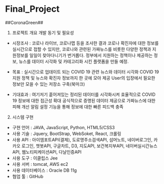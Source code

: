 # Final_Project
##CoronaGreen##

1. 프로젝트 개요
개발 동기 및 필요성
  - 시장조사 :
코로나 라이브, 코로나맵 등을 조사한 결과 코로나 확진자에 대한 정보를 실시간으로 접할 수 있지만, 코로나와 관련된 가짜뉴스를 비롯한 다양한 정책과 지원정보를 일일이 찾아다니기가 번거롭다. 정부에서 지원하는 정책이나 제공하는 정보, 뉴스를 데이터 시각화 및 카테고리화 시킨 플랫폼을 만들 예정.

- 목표 : 
실시간으로 업데이트 되는 COVID 19 관련 뉴스와 데이터 시각화
COVID 19 지원 정책 및 뉴스와 확진자 정보까지 한 곳에 모아 제공
User의 입장에서 필요한 정보만 모을 수 있는 저장소 구축(북마크)
- 기대효과 : 
여기저기 흩어져있는 정리된 데이터를 시각화시켜 효율적으로 COVID 19 정보에 대한 접근성 확대
공식적으로 증명된 데이터 제공으로 가짜뉴스에 대한 피해 개선
알림 설정 기능을 통해 정보에 대한 빠른 피드백 충족

2. 시스템 구현
- 구현 언어 : JAVA, JavaScript, Python, HTML5/CSS3
- 사용 기술 : Jquery, BootStrap, WebSoket, React, 크롤링
- 사용 API : 아이엠포트API(결제), 도로명주소검색API, 섬머노트, 네이버로그인, 카카오 로그인, 챗봇API, 구글차트, D3, 지도API, 보건복지부API, 네이버실시간뉴스API, 웹노티피케이션API, 다날인증API
- 사용 도구 : 이클립스 Jee
- 사용 서버 : tomcat, AWS ec2
- 사용 데이터베이스 : Oracle DB 11g
- 협업 툴 : GitHub
